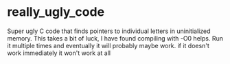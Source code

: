 # really_ugly_code
 Super ugly C code that finds pointers to individual letters in uninitialized memory. This takes a bit of luck, I have found compiling with -O0 helps. Run it multiple times and eventually it will probably maybe work. if it doesn't work immediately it won't work at all

